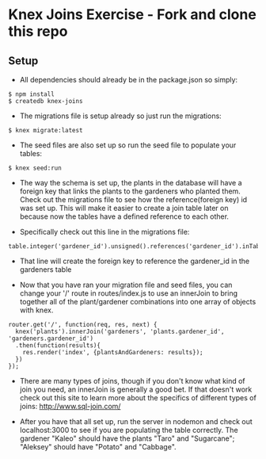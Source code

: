 # Knex Joins Exercise - Fork and clone this repo

## Setup

* All dependencies should already be in the package.json so simply:

```
$ npm install
$ createdb knex-joins
```

* The migrations file is setup already so just run the migrations:

```
$ knex migrate:latest
```

* The seed files are also set up so run the seed file to populate your tables:

```
$ knex seed:run
```

* The way the schema is set up, the plants in the database will have a foreign key that links the plants to the gardeners who planted them. Check out the migrations file to see how the reference(foreign key) id was set up. This will make it easier to create a join table later on because now the tables have a defined reference to each other.

* Specifically check out this line in the migrations file:

```
table.integer('gardener_id').unsigned().references('gardener_id').inTable('gardeners');
```

* That line will create the foreign key to reference the gardener_id in the gardeners table

* Now that you have ran your migration file and seed files, you can change your '/' route in routes/index.js to use an innerJoin to bring together all of the plant/gardener combinations into one array of objects with knex.

```
router.get('/', function(req, res, next) {
  knex('plants').innerJoin('gardeners', 'plants.gardener_id', 'gardeners.gardener_id')
  .then(function(results){
    res.render('index', {plantsAndGardeners: results});
  })
});
```

* There are many types of joins, though if you don't know what kind of join you need, an innerJoin is generally a good bet. If that doesn't work check out this site to learn more about the specifics of different types of joins: http://www.sql-join.com/

* After you have that all set up, run the server in nodemon and check out localhost:3000 to see if you are populating the table correctly. The gardener "Kaleo" should have the plants "Taro" and "Sugarcane"; "Aleksey" should have "Potato" and "Cabbage".
